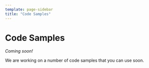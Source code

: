 ```yaml
---
template: page-sidebar
title: "Code Samples"
---
```


# Code Samples

*Coming soon!*

We are working on a number of code samples that you can use soon.
